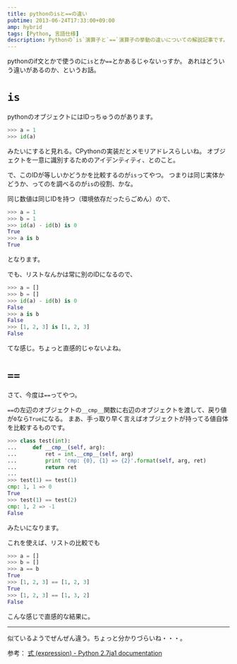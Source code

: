 ```yaml
---
title: pythonのisと==の違い
pubtime: 2013-06-24T17:33:00+09:00
amp: hybrid
tags: [Python, 言語仕様]
description: Pythonの`is`演算子と`==`演算子の挙動の違いについての解説記事です。
---
```


pythonのif文とかで使うのに`is`とか`==`とかあるじゃないっすか。
あれはどういう違いがあるのか、というお話。

# `is`
pythonのオブジェクトにはIDっちゅうのがあります。
``` python
>>> a = 1
>>> id(a)
```
みたいにすると見れる。CPythonの実装だとメモリアドレスらしいね。
オブジェクトを一意に識別するためのアイデンティティ、とのこと。

で、このIDが等しいかどうかを比較するのが`is`ってやつ。
つまりは同じ実体かどうか、ってのを調べるのが`is`の役割、かな。

同じ数値は同じIDを持つ（環境依存だったらごめん）ので、
``` python
>>> a = 1
>>> b = 1
>>> id(a) - id(b) is 0
True
>>> a is b
True
```
となります。

でも、リストなんかは常に別のIDになるので、
``` python
>>> a = []
>>> b = []
>>> id(a) - id(b) is 0
False
>>> a is b
False
>>> [1, 2, 3] is [1, 2, 3]
False
```
てな感じ。ちょっと直感的じゃないよね。

# `==`
さて、今度は`==`ってやつ。

`==`の左辺のオブジェクトの`__cmp__`関数に右辺のオブジェクトを渡して、戻り値が`0`なら`True`になる。
まあ、手っ取り早く言えばオブジェクトが持ってる値自体を比較するものです。
``` python
>>> class test(int):
... 	def __cmp__(self, arg):
... 		ret = int.__cmp__(self, arg)
... 		print 'cmp: {0}, {1} => {2}'.format(self, arg, ret)
... 		return ret
... 
>>> test(1) == test(1)
cmp: 1, 1 => 0
True
>>> test(1) == test(2)
cmp: 1, 2 => -1
False
```
みたいになります。

これを使えば、リストの比較でも
``` python
>>> a = []
>>> b = []
>>> a == b
True
>>> [1, 2, 3] == [1, 2, 3]
True
>>> [1, 2, 3] == [1, 3, 2]
False
```
こんな感じで直感的な結果に。

---

似ているようでぜんぜん違う。ちょっと分かりづらいね・・・。

参考： [式 (expression) - Python 2.7ja1 documentation](http://docs.python.jp/2/reference/expressions.html#comparison)
